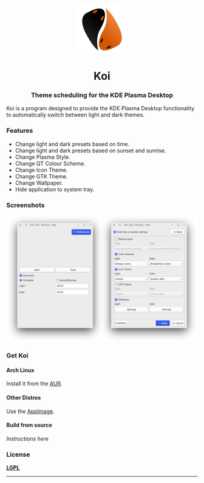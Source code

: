 <p align="center"><img src="src/icons/koi.svg" alt="Koi" width="128" height="128"></p>

<h1 align="center">Koi</h1> 

<h3 align="center">Theme scheduling for the KDE Plasma Desktop</h3>

Koi is a program designed to provide the KDE Plasma Desktop functionality to automatically switch between light and dark themes.​



### Features

- Change light and dark presets based on time.
- Change light and dark presets based on sunset and sunrise.
- Change Plasma Style.
- Change QT Colour Scheme.
- Change Icon Theme.
- Change GTK Theme.
- Change Wallpaper.
- Hide application to system tray.

### Screenshots

![Screenshot](screenshot.png)

### Get Koi

#### Arch Linux

Install it from the [AUR](https://aur.archlinux.org).

#### Other Distros

Use the [AppImage]().

#### Build from source

*Instructions here*

### License

[**LGPL**](LICENSE)



---

